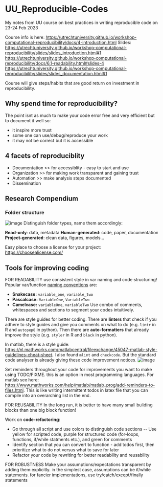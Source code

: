 # UU_Reproducible-Codes
My notes from UU course on best practices in writing reproducible code on 23-24 Feb 2023

Course info is here: https://utrechtuniversity.github.io/workshop-computational-reproducibility/docs/4-introduction.html
Slides: 
https://utrechtuniversity.github.io/workshop-computational-reproducibility/slides/slides_introduction.html#1
https://utrechtuniversity.github.io/workshop-computational-reproducibility/docs/6.1-readability.html#slides-4 
https://utrechtuniversity.github.io/workshop-computational-reproducibility/slides/slides_documentation.html#1


Course will give steps/habits that are good return on investment in reproducibility.

## Why spend time for reproducibility?
The point isnt as much to make your code error free and very efficient but to document it well so:
- it inspire more trust
- some one can use/debug/reproduce your work
- it may not be correct but it is accessible

## 4 facets of reproduciblity
- Documentation >> for accessiblity - easy to start and use
- Organization >> for making work transparent and gaining trust
- Automation >> make analysis steps documented
- Dissemination

## Research Compendium
### Folder structure
![image](https://user-images.githubusercontent.com/38658817/220858325-2beec598-ec2e-43ed-b07d-49ef462e87b8.png)
Distinguish folder types, name them accordingly:

**Read-only**: data, metadata
**Human-generated**: code, paper, documentation
**Project-generated**: clean data, figures, models...

Easy place to choose a license for your project: https://choosealicense.com/

## Tools for improving coding

FOR READABILITY
use consistent style in var naming and code structuring! Popular var/function [naming conventions](https://curc.readthedocs.io/en/latest/programming/coding-best-practices.html#variable-naming-conventions) are: 
- **Snakecase:** `variable_one`, `variable_two`
- **Pascalcase:** `VariableOne`,  `VariableTwo`
- **Camelcase:** `variableOne`, `variableTwo`
Use combo of comments, whitespaces and sections to segment your codes intuitively. 

There are style guides for better coding. There are **linters** that check if you adhere to style guides and give you comments on what to do (e.g. `lintr` in R and `autopep8` in python). Then there are **auto-formatters** that already improve the style (e.g. `styler` in R and `black` in python).

In matlab, there is a style guide: https://nl.mathworks.com/matlabcentral/fileexchange/45047-matlab-style-guidelines-cheat-sheet. I also found `mlint` and `checkcode`. But the standard code analyser is already giving these code improvement notices.
![image](https://user-images.githubusercontent.com/38658817/220894350-71f6c1e2-ecfd-4efe-a349-6bffbd43f32a.png)

Set reminders throughout your code for improvements you want to make using TODO/FIXME. this is an option in most programming languages. For matlab see here: https://www.mathworks.com/help/matlab/matlab_prog/add-reminders-to-files.html. This is like writing intermittent todos in latex file that you can compile into an overarching list in the end.

FOR REUSABILITY
In the long run, it is better to have many small buliding blocks than one big block function!

Work on **code-refactoring**:
- Go through all script and use colors to distinguish code sections 
-- Use yellow for scripted code, purple for structured code (for-loops, functions, if/while statments etc.), and green for comments 
- Identify section that you can convert to function - add todos first, then prioritize what to do not versus what to save for later
- Refactor your code by rewriting for better readability and reusability
  
FOR ROBUSTNESS
Make your assumptions/expectations transparent by adding them explicitly. in the simplest case, assumptions can be if/while statements. for fancier implementations, use try/catch/except/finally statements
